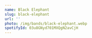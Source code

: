 ```yaml
---
name: Black Elephant
slug: black-elephant
url: ''
photo: /img/bands/black-elephant.webp
spotifyId: 03u8GNyd701MXQgN2avCjH
---
```

